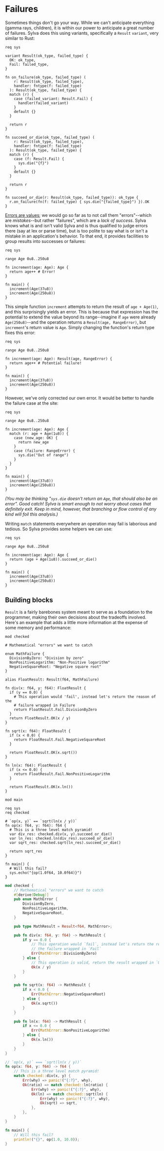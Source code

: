 # Failures

Sometimes things don't go your way. While we can't anticipate everything (gamma
rays, children), it is within our power to anticipate a great number of
failures. Sylva does this using variants, specifically a `Result` `variant`,
very similar to Rust:

```sylva
req sys

variant Result(ok_type, failed_type) {
  OK: ok_type,
  Fail: failed_type,
}

fn on_failure(ok_type, failed_type) (
    r: Result(ok_type, failed_type),
    handler: fntype(f: failed_type)
  ): Result(ok_type, failed_type) {
  match (r) {
    case (failed_variant: Result.Fail) {
      handler(failed_variant)
    }
    default {}
  }

  return r
}

fn succeed_or_die(ok_type, failed_type) (
    r: Result(ok_type, failed_type),
    handler: fntype(f: failed_type)
  ): Result(ok_type, failed_type) {
  match (r) {
    case (f: Result.Fail) {
      sys.die("{f}")
    }
    default {}
  }

  return r
}

fn succeed_or_die(r: Result(ok_type, failed_type)): ok_type {
  r.on_failure(fn(f: failed_type) { sys.die("{failed_type}") }).OK
}
```

[Errors are values](https://blog.golang.org/errors-are-values); we would go so
far as to not call them "errors"--which are *mistakes*--but rather "failures",
which are a *lack of success*. Sylva knows what is and isn't valid Sylva and is
thus qualified to judge errors there (say at lex or parse time), but is too
polite to say what is or isn't a mistake in an application's behavior. To that
end, it provides facilities to group results into successes or failures:

```sylva
req sys

range Age 0u8..250u8

fn increment(age: Age): Age {
  return age++ # Error!
}

fn main() {
  increment(Age(37u8))
  increment(Age(250u8))
}
```

This simple function `increment` attempts to return the result of `age +
Age(1)`, and this surprisingly yields an error. This is because that expression
has the potential to extend the value beyond its range--imagine if `age` were
already `Age(250u8)`--and the operation returns a `Result(age, RangeError)`,
but `increment`'s return value is `Age`. Simply changing the function's return
type fixes this error:

```sylva
req sys

range Age 0u8..250u8

fn increment(age: Age): Result(age, RangeError) {
  return age++ # Potential failure!
}

fn main() {
  increment(Age(37u8))
  increment(Age(250u8))
}
```

However, we've only corrected our own error. It would be better to handle the
failure case at the site:

```sylva
req sys

range Age 0u8..250u8

fn increment(age: Age): Age {
  match (r: age + Age(1u8)) {
    case (new_age: OK) {
      return new_age
    }
    case (failure: RangeError) {
      sys.die("Out of range")
    }
  }
}

fn main() {
  increment(Age(37u8))
  increment(Age(250u8))
}
```

_(You may be thinking "`sys.die` doesn't return an `Age`, that should also be an
error". Good catch! Sylva is smart enough to not worry about cases that
definitely exit. Keep in mind, however, that branching or flow control of any
kind will foil this analysis.)_

Writing `match` statements everywhere an operation may fail is laborious and
tedious. So Sylva provides some helpers we can use:

```sylva
req sys

range Age 0u8..250u8

fn increment(age: Age): Age {
  return (age + Age(1u8)).succeed_or_die()
}

fn main() {
  increment(Age(37u8))
  increment(Age(250u8))
}
```

## Building blocks

`Result` is a fairly barebones system meant to serve as a foundation to the
programmer, making their own decisions about the tradeoffs involved. Here's an
example that adds a little more information at the expense of some memory and
performance:

```sylva
mod checked

# Mathematical "errors" we want to catch

enum MathFailure {
  DivisionByZero: "Division by zero"
  NonPositiveLogarithm: "Non-Positive logarithm"
  NegativeSquareRoot: "Negative square root"
}

alias FloatResult: Result(f64, MathFailure)

fn div(x: f64, y: f64): FloatResult {
  if (y == 0.0) {
    # This operation would 'fail', instead let's return the reason of the
    # failure wrapped in Failure
    return FloatResult.Fail.DivisionByZero
  }
  return FloatResult.OK(x / y)
}

fn sqrt(x: f64): FloatResult {
  if (x < 0.0) {
    return FloatResult.Fail.NegativeSquareRoot
  }

  return FloatResult.OK(x.sqrt())
}

fn ln(x: f64): FloatResult {
  if (x <= 0.0) {
    return FloatResult.Fail.NonPositiveLogarithm
  }

  return FloatResult.OK(x.ln())
}

mod main

req sys
req checked

# `op(x, y)` == `sqrt(ln(x / y))`
fn op(x: f64, y: f64): f64 {
  # This is a three level match pyramid!
  var div_res: checked.div(x, y).succeed_or_die()
  var ln_res: checked.ln(div_res).succeed_or_die()
  var sqrt_res: checked.sqrt(ln_res).succeed_or_die()

  return sqrt_res
}

fn main() {
  # Will this fail?
  sys.echo("{op(1.0f64, 10.0f64)}")
}
```

```rust
mod checked {
    // Mathematical "errors" we want to catch
    #[derive(Debug)]
    pub enum MathError {
        DivisionByZero,
        NonPositiveLogarithm,
        NegativeSquareRoot,
    }

    pub type MathResult = Result<f64, MathError>;

    pub fn div(x: f64, y: f64) -> MathResult {
        if y == 0.0 {
            // This operation would `fail`, instead let's return the reason of
            // the failure wrapped in `Fail`
            Err(MathError::DivisionByZero)
        } else {
            // This operation is valid, return the result wrapped in `Ok`
            Ok(x / y)
        }
    }

    pub fn sqrt(x: f64) -> MathResult {
        if x < 0.0 {
            Err(MathError::NegativeSquareRoot)
        } else {
            Ok(x.sqrt())
        }
    }

    pub fn ln(x: f64) -> MathResult {
        if x <= 0.0 {
            Err(MathError::NonPositiveLogarithm)
        } else {
            Ok(x.ln())
        }
    }
}

// `op(x, y)` === `sqrt(ln(x / y))`
fn op(x: f64, y: f64) -> f64 {
    // This is a three level match pyramid!
    match checked::div(x, y) {
        Err(why) => panic!("{:?}", why),
        Ok(ratio) => match checked::ln(ratio) {
            Err(why) => panic!("{:?}", why),
            Ok(ln) => match checked::sqrt(ln) {
                Err(why) => panic!("{:?}", why),
                Ok(sqrt) => sqrt,
            },
        },
    }
}

fn main() {
    // Will this fail?
    println!("{}", op(1.0, 10.0));
}
```
